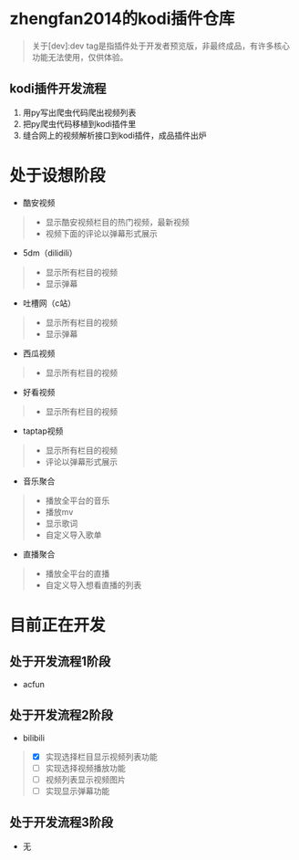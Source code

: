 # zhengfan2014的kodi插件仓库

> 关于[dev]:dev tag是指插件处于开发者预览版，非最终成品，有许多核心功能无法使用，仅供体验。

## kodi插件开发流程

1. 用py写出爬虫代码爬出视频列表
2. 把py爬虫代码移植到kodi插件里
3. 缝合网上的视频解析接口到kodi插件，成品插件出炉

# 处于设想阶段
- 酷安视频
> - 显示酷安视频栏目的热门视频，最新视频
> - 视频下面的评论以弹幕形式展示

- 5dm（dilidili）
> - 显示所有栏目的视频
> - 显示弹幕
- 吐槽网（c站）
> - 显示所有栏目的视频
> - 显示弹幕
- 西瓜视频
> - 显示所有栏目的视频
- 好看视频
> - 显示所有栏目的视频
- taptap视频
> - 显示所有栏目的视频
> - 评论以弹幕形式展示
- 音乐聚合
> - 播放全平台的音乐
> - 播放mv
> - 显示歌词
> - 自定义导入歌单
- 直播聚合
> - 播放全平台的直播
> - 自定义导入想看直播的列表


# 目前正在开发
## 处于开发流程1阶段
- acfun
## 处于开发流程2阶段
- bilibili
> - [x] 实现选择栏目显示视频列表功能
> - [ ] 实现选择视频播放功能
> - [ ] 视频列表显示视频图片
> - [ ] 实现显示弹幕功能
## 处于开发流程3阶段
- 无




